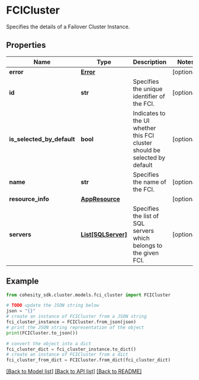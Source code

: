 # FCICluster

Specifies the details of a Failover Cluster Instance.

## Properties

Name | Type | Description | Notes
------------ | ------------- | ------------- | -------------
**error** | [**Error**](Error.md) |  | [optional] 
**id** | **str** | Specifies the unique identifier of the FCI. | [optional] 
**is_selected_by_default** | **bool** | Indicates to the UI whether this FCI cluster should be selected by default | [optional] 
**name** | **str** | Specifies the name of the FCI. | [optional] 
**resource_info** | [**AppResource**](AppResource.md) |  | [optional] 
**servers** | [**List[SQLServer]**](SQLServer.md) | Specifies the list of SQL servers which belongs to the given FCI.  | [optional] 

## Example

```python
from cohesity_sdk.cluster.models.fci_cluster import FCICluster

# TODO update the JSON string below
json = "{}"
# create an instance of FCICluster from a JSON string
fci_cluster_instance = FCICluster.from_json(json)
# print the JSON string representation of the object
print(FCICluster.to_json())

# convert the object into a dict
fci_cluster_dict = fci_cluster_instance.to_dict()
# create an instance of FCICluster from a dict
fci_cluster_from_dict = FCICluster.from_dict(fci_cluster_dict)
```
[[Back to Model list]](../README.md#documentation-for-models) [[Back to API list]](../README.md#documentation-for-api-endpoints) [[Back to README]](../README.md)


